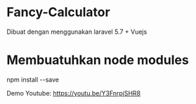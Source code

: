 # Fancy-Calculator
Dibuat dengan menggunakan laravel 5.7 + Vuejs
# Membuatuhkan node modules
npm install --save

Demo Youtube: https://youtu.be/Y3FnrpjSHR8
